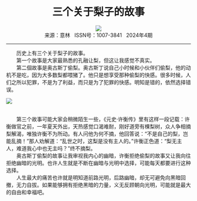 # <center>三个关于梨子的故事</center> 

<div align=center><img src="http://fslib.vip.qikan.cn/img.ashx?key=%d7%f7%d5%df%a3%ba%c2%de%cf%e8"></div> 

<center>来源：意林   ISSN号：1007-3841   2024年4期</center> 


* * *


　　历史上有三个关于梨子的故事。  
　　第一个故事是大家最熟悉的孔融让梨，但这让我感觉不真实。  
　　第二個故事是奥古斯丁偷梨。奥古斯丁说自己小时候和小伙伴们偷梨，他的动机不是吃，因为大多数梨都喂猪了。他只是想享受那种偷梨的快感。很多时候，人们之所以犯罪，不是为了利益，而只是为了犯罪的快感。明知是错的，依然选择错误。

![](http://img.resource.qikan.cn/markvip/qkimages/yili/yili202404/yili20240441-1-l.jpg)

  
<br>　　第三个故事可能大家会稍微陌生一些，《元史·许衡传》里有这样一段记载：许衡做官之前，一年夏天外出，天热感觉口渴难耐，刚好道旁有棵梨树，众人争相摘梨解渴，唯独许衡不为所动。有人问他为何不摘，他回答说：“不是自己的梨，岂能乱摘！”那人劝解道：“乱世之时，这梨是没有主人的。”许衡正色道：“梨无主人，难道我心中也无主吗？”终不摘梨。  
　　奥古斯丁偷梨的故事让我审视我内心的幽暗，许衡拒绝偷梨的故事又让我向往拒绝幽暗的光明。也许人生就是不断在幽暗与光明中选择，可能每天都要进行这种选择。  
　　人生最大的痛苦也许就是明知道前路光明，后路幽暗，却无可避免向黑暗回撤，无力自拔。如果能够拥有拒绝黑暗的力量，义无反顾朝向光明，可能就是最大的自由和幸福吧。